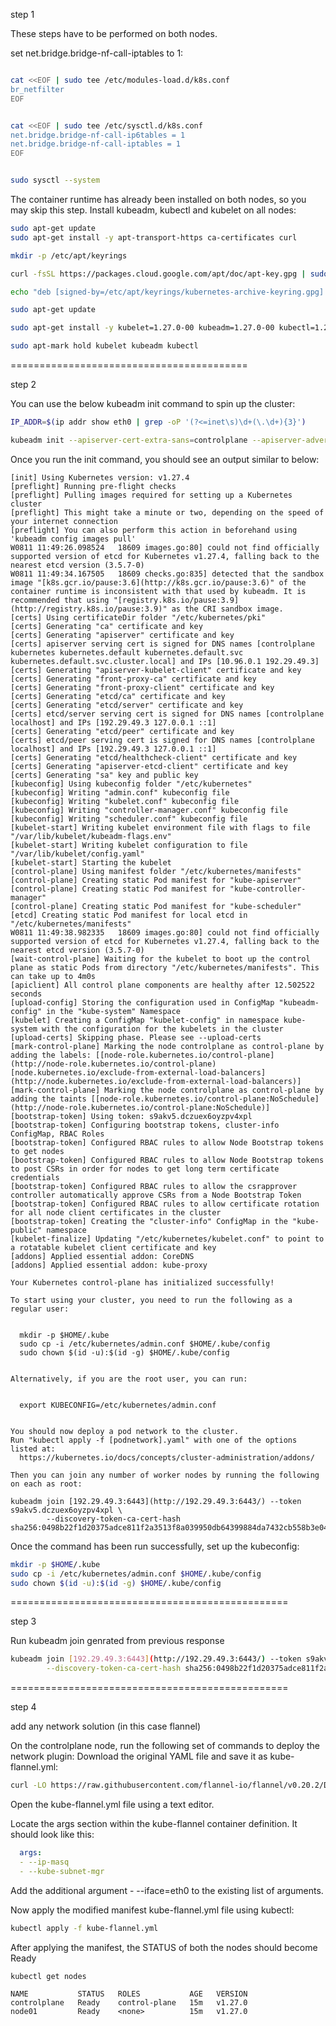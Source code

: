 step 1


These steps have to be performed on both nodes.

set net.bridge.bridge-nf-call-iptables to 1:
```sh

cat <<EOF | sudo tee /etc/modules-load.d/k8s.conf
br_netfilter
EOF

```
```sh

cat <<EOF | sudo tee /etc/sysctl.d/k8s.conf
net.bridge.bridge-nf-call-ip6tables = 1
net.bridge.bridge-nf-call-iptables = 1
EOF

```
```sh

sudo sysctl --system
```
The container runtime has already been installed on both nodes, so you may skip this step.
Install kubeadm, kubectl and kubelet on all nodes:

``` sh
sudo apt-get update
sudo apt-get install -y apt-transport-https ca-certificates curl

mkdir -p /etc/apt/keyrings

curl -fsSL https://packages.cloud.google.com/apt/doc/apt-key.gpg | sudo gpg --dearmor -o /etc/apt/keyrings/kubernetes-archive-keyring.gpg

echo "deb [signed-by=/etc/apt/keyrings/kubernetes-archive-keyring.gpg] https://apt.kubernetes.io/ kubernetes-xenial main" | sudo tee /etc/apt/sources.list.d/kubernetes.list

sudo apt-get update

sudo apt-get install -y kubelet=1.27.0-00 kubeadm=1.27.0-00 kubectl=1.27.0-00

sudo apt-mark hold kubelet kubeadm kubectl

```
=========================================

step 2

You can use the below kubeadm init command to spin up the cluster:

```sh
IP_ADDR=$(ip addr show eth0 | grep -oP '(?<=inet\s)\d+(\.\d+){3}')
```

```sh
kubeadm init --apiserver-cert-extra-sans=controlplane --apiserver-advertise-address $IP_ADDR --pod-network-cidr=[10.244.0.0/16](http://10.244.0.0/16)

```
Once you run the init command, you should see an output similar to below:
```log
[init] Using Kubernetes version: v1.27.4
[preflight] Running pre-flight checks
[preflight] Pulling images required for setting up a Kubernetes cluster
[preflight] This might take a minute or two, depending on the speed of your internet connection
[preflight] You can also perform this action in beforehand using 'kubeadm config images pull'
W0811 11:49:26.098524   18609 images.go:80] could not find officially supported version of etcd for Kubernetes v1.27.4, falling back to the nearest etcd version (3.5.7-0)
W0811 11:49:34.167505   18609 checks.go:835] detected that the sandbox image "[k8s.gcr.io/pause:3.6](http://k8s.gcr.io/pause:3.6)" of the container runtime is inconsistent with that used by kubeadm. It is recommended that using "[registry.k8s.io/pause:3.9](http://registry.k8s.io/pause:3.9)" as the CRI sandbox image.
[certs] Using certificateDir folder "/etc/kubernetes/pki"
[certs] Generating "ca" certificate and key
[certs] Generating "apiserver" certificate and key
[certs] apiserver serving cert is signed for DNS names [controlplane kubernetes kubernetes.default kubernetes.default.svc kubernetes.default.svc.cluster.local] and IPs [10.96.0.1 192.29.49.3]
[certs] Generating "apiserver-kubelet-client" certificate and key
[certs] Generating "front-proxy-ca" certificate and key
[certs] Generating "front-proxy-client" certificate and key
[certs] Generating "etcd/ca" certificate and key
[certs] Generating "etcd/server" certificate and key
[certs] etcd/server serving cert is signed for DNS names [controlplane localhost] and IPs [192.29.49.3 127.0.0.1 ::1]
[certs] Generating "etcd/peer" certificate and key
[certs] etcd/peer serving cert is signed for DNS names [controlplane localhost] and IPs [192.29.49.3 127.0.0.1 ::1]
[certs] Generating "etcd/healthcheck-client" certificate and key
[certs] Generating "apiserver-etcd-client" certificate and key
[certs] Generating "sa" key and public key
[kubeconfig] Using kubeconfig folder "/etc/kubernetes"
[kubeconfig] Writing "admin.conf" kubeconfig file
[kubeconfig] Writing "kubelet.conf" kubeconfig file
[kubeconfig] Writing "controller-manager.conf" kubeconfig file
[kubeconfig] Writing "scheduler.conf" kubeconfig file
[kubelet-start] Writing kubelet environment file with flags to file "/var/lib/kubelet/kubeadm-flags.env"
[kubelet-start] Writing kubelet configuration to file "/var/lib/kubelet/config.yaml"
[kubelet-start] Starting the kubelet
[control-plane] Using manifest folder "/etc/kubernetes/manifests"
[control-plane] Creating static Pod manifest for "kube-apiserver"
[control-plane] Creating static Pod manifest for "kube-controller-manager"
[control-plane] Creating static Pod manifest for "kube-scheduler"
[etcd] Creating static Pod manifest for local etcd in "/etc/kubernetes/manifests"
W0811 11:49:38.982335   18609 images.go:80] could not find officially supported version of etcd for Kubernetes v1.27.4, falling back to the nearest etcd version (3.5.7-0)
[wait-control-plane] Waiting for the kubelet to boot up the control plane as static Pods from directory "/etc/kubernetes/manifests". This can take up to 4m0s
[apiclient] All control plane components are healthy after 12.502522 seconds
[upload-config] Storing the configuration used in ConfigMap "kubeadm-config" in the "kube-system" Namespace
[kubelet] Creating a ConfigMap "kubelet-config" in namespace kube-system with the configuration for the kubelets in the cluster
[upload-certs] Skipping phase. Please see --upload-certs
[mark-control-plane] Marking the node controlplane as control-plane by adding the labels: [[node-role.kubernetes.io/control-plane](http://node-role.kubernetes.io/control-plane) [node.kubernetes.io/exclude-from-external-load-balancers](http://node.kubernetes.io/exclude-from-external-load-balancers)]
[mark-control-plane] Marking the node controlplane as control-plane by adding the taints [[node-role.kubernetes.io/control-plane:NoSchedule](http://node-role.kubernetes.io/control-plane:NoSchedule)]
[bootstrap-token] Using token: s9akv5.dczuex6oyzpv4xpl
[bootstrap-token] Configuring bootstrap tokens, cluster-info ConfigMap, RBAC Roles
[bootstrap-token] Configured RBAC rules to allow Node Bootstrap tokens to get nodes
[bootstrap-token] Configured RBAC rules to allow Node Bootstrap tokens to post CSRs in order for nodes to get long term certificate credentials
[bootstrap-token] Configured RBAC rules to allow the csrapprover controller automatically approve CSRs from a Node Bootstrap Token
[bootstrap-token] Configured RBAC rules to allow certificate rotation for all node client certificates in the cluster
[bootstrap-token] Creating the "cluster-info" ConfigMap in the "kube-public" namespace
[kubelet-finalize] Updating "/etc/kubernetes/kubelet.conf" to point to a rotatable kubelet client certificate and key
[addons] Applied essential addon: CoreDNS
[addons] Applied essential addon: kube-proxy

Your Kubernetes control-plane has initialized successfully!

To start using your cluster, you need to run the following as a regular user:


  mkdir -p $HOME/.kube
  sudo cp -i /etc/kubernetes/admin.conf $HOME/.kube/config
  sudo chown $(id -u):$(id -g) $HOME/.kube/config


Alternatively, if you are the root user, you can run:


  export KUBECONFIG=/etc/kubernetes/admin.conf


You should now deploy a pod network to the cluster.
Run "kubectl apply -f [podnetwork].yaml" with one of the options listed at:
  https://kubernetes.io/docs/concepts/cluster-administration/addons/

Then you can join any number of worker nodes by running the following on each as root:

kubeadm join [192.29.49.3:6443](http://192.29.49.3:6443/) --token s9akv5.dczuex6oyzpv4xpl \
        --discovery-token-ca-cert-hash sha256:0498b22f1d20375adce811f2a3513f8a039950db64399884da7432cb558b3e04 

```

Once the command has been run successfully, set up the kubeconfig:

```sh
mkdir -p $HOME/.kube
sudo cp -i /etc/kubernetes/admin.conf $HOME/.kube/config
sudo chown $(id -u):$(id -g) $HOME/.kube/config
```
================================================

step 3

Run kubeadm join genrated from previous response

```sh
kubeadm join [192.29.49.3:6443](http://192.29.49.3:6443/) --token s9akv5.dczuex6oyzpv4xpl \
        --discovery-token-ca-cert-hash sha256:0498b22f1d20375adce811f2a3513f8a039950db64399884da7432cb558b3e04 
```
================================================

step 4

add any network solution (in this case flannel)

On the controlplane node, run the following set of commands to deploy the network plugin:
Download the original YAML file and save it as kube-flannel.yml:

```sh
curl -LO https://raw.githubusercontent.com/flannel-io/flannel/v0.20.2/Documentation/kube-flannel.yml
```
Open the kube-flannel.yml file using a text editor.

Locate the args section within the kube-flannel container definition. It should look like this:

```yaml
  args:
  - --ip-masq
  - --kube-subnet-mgr
```

Add the additional argument - --iface=eth0 to the existing list of arguments.

Now apply the modified manifest kube-flannel.yml file using kubectl:

```sh
kubectl apply -f kube-flannel.yml
```

After applying the manifest, the STATUS of both the nodes should become Ready

```sh
kubectl get nodes
```
```log
NAME           STATUS   ROLES           AGE   VERSION
controlplane   Ready    control-plane   15m   v1.27.0
node01         Ready    <none>          15m   v1.27.0
```
